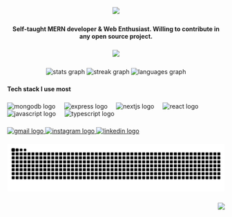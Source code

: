 <div align="center">
  <img height="100" src="https://res.cloudinary.com/customzone-app/image/upload/v1712771211/ADITYA_SINGH_wamnbe.gif"  />
</div>

###

<h4 align="center">Self-taught MERN developer & Web Enthusiast. Willing to contribute in any open source project.</h4>

###

<div align="center">
  <img height="325" src="https://raw.githubusercontent.com/gist/patevs/b007a0e98fb216438d4cbf559fac4166/raw/88f20c9d749d756be63f22b09f3c4ac570bc5101/programming.gif"  />
</div>

###

<div align="center">
  <img src="https://github-readme-stats.vercel.app/api?username=adidecodes&hide_title=false&hide_rank=false&show_icons=true&include_all_commits=true&count_private=true&disable_animations=false&theme=dracula&locale=en&hide_border=false" height="150" alt="stats graph"  />
  <img src="https://streak-stats.demolab.com?user=adidecodes&locale=en&mode=daily&theme=dracula&hide_border=false&border_radius=5" height="150" alt="streak graph"  />
  <img src="https://github-readme-stats.vercel.app/api/top-langs?username=adidecodes&locale=en&hide_title=false&layout=compact&card_width=320&langs_count=5&theme=dracula&hide_border=false" height="150" alt="languages graph"  />
</div>

###

<h4 align="left">Tech stack I use most</h4>

###

<div align="left">
  <img src="https://cdn.jsdelivr.net/gh/devicons/devicon/icons/mongodb/mongodb-original.svg" height="35" alt="mongodb logo"  />
  <img width="12" />
  <img src="https://skillicons.dev/icons?i=express" height="35" alt="express logo"  />
  <img width="12" />
  <img src="https://skillicons.dev/icons?i=nextjs" height="35" alt="nextjs logo"  />
  <img width="12" />
  <img src="https://cdn.jsdelivr.net/gh/devicons/devicon/icons/react/react-original.svg" height="35" alt="react logo"  />
  <img width="12" />
  <img src="https://cdn.jsdelivr.net/gh/devicons/devicon/icons/javascript/javascript-original.svg" height="35" alt="javascript logo"  />
  <img width="12" />
  <img src="https://cdn.jsdelivr.net/gh/devicons/devicon/icons/typescript/typescript-original.svg" height="35" alt="typescript logo"  />
</div>

###

<div align="left">
  <a href="mailto:aditya@cleverstudio.in" target="_blank">
    <img src="https://img.shields.io/static/v1?message=EMail&logo=gmail&label=&color=D14836&logoColor=white&labelColor=&style=for-the-badge" height="35" alt="gmail logo"  />
  </a>
  <a href="https://www.instagram.com/_.adityyaa/" target="_blank">
    <img src="https://img.shields.io/static/v1?message=Instagram&logo=instagram&label=&color=E4405F&logoColor=white&labelColor=&style=for-the-badge" height="35" alt="instagram logo"  />
  </a>
  <a href="https://www.linkedin.com/in/singhaditya18/" target="_blank">
    <img src="https://img.shields.io/static/v1?message=LinkedIn&logo=linkedin&label=&color=0077B5&logoColor=white&labelColor=&style=for-the-badge" height="35" alt="linkedin logo"  />
  </a>
</div>

###

<picture>
  <source media="(prefers-color-scheme: dark)" srcset="https://github.com/AdiDecodes/AdiDecodes/blob/output/github-contribution-grid-snake-dark.svg" />
  <source media="(prefers-color-scheme: light)" srcset="https://github.com/AdiDecodes/AdiDecodes/blob/output/github-contribution-grid-snake.svg" />
  <img alt="github-snake" src="https://github.com/AdiDecodes/AdiDecodes/blob/output/github-contribution-grid-snake-dark.svg" />
</picture>

###

<div align="right">
  <img src="https://visitor-badge.laobi.icu/badge?page_id=adidecodes.adidecodes&left_color=black&right_color=darkorange&left_text=Visitors"  />
</div>

###
